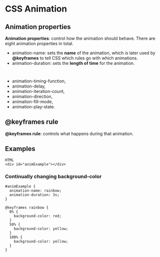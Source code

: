 # CSS Animation
## Animation properties
**Animation properties**: control how the animation should behave. There are eight animation properties in total.
  * animation-name: sets the **name** of the animation, which is later used by **@keyframes** to tell CSS which rules go with which animations. 
  * animation-duration: sets the **length of time** for the animation. 
  ```
                        
  ```
  * animation-timing-function, 
  * animation-delay, 
  * animation-iteration-count, 
  * animation-direction, 
  * animation-fill-mode,
  * animation-play-state.
## @keyframes rule 
**@keyframes rule**: controls what happens during that animation.
## Examples
```
HTML
<div id="animExample"></div>
```
### Continually changing background-color
```
#animExample {
  animation-name: rainbow;
  animation-duration: 3s;
}

@keyframes rainbow {
  0% {
    background-color: red;
  }
  50% {
    background-color: yellow;
  }
  100% {
    background-color: yellow;
  }
}
```
